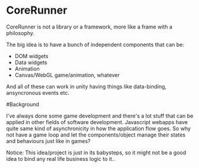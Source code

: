 # CoreRunner
CoreRunner is not a library or a framework, more like a frame with a philosophy.

The big idea is to have a bunch of independent components that can be:
  - DOM widgets
  - Data widgets
  - Animation
  - Canvas/WebGL game/animation, whatever
 
And all of these can work in unity having things like data-binding, ansyncronous events etc.

#Background

I've always done some game development and there's a lot stuff that can be
applied in other fields of software development. Javascript webapps have quite
same kind of asynchronicity in how the application flow goes. So why not have
a game loop and let the components/object manage their states and behaviours
just like in games?

Notice: This idea/project is just in its babysteps, so it might not be a good
idea to bind any real life business logic to it..
